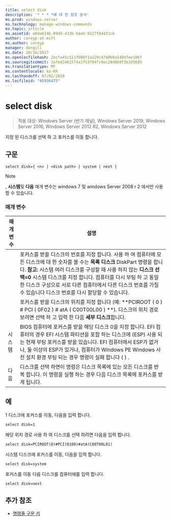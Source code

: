 ```yaml
---
title: select disk
description: '* * * *에 대 한 참조 문서'
ms.prod: windows-server
ms.technology: manage-windows-commands
ms.topic: article
ms.assetid: a0da614b-09d9-433b-b4eb-9127f84431cb
author: coreyp-at-msft
ms.author: coreyp
manager: dongill
ms.date: 10/16/2017
ms.openlocfilehash: 2bcfa45c111f088f1a129c47d0b0a148dfee106f
ms.sourcegitcommit: 2afed2461574a3f53f84fc9ec28d86df3b335685
ms.translationtype: MT
ms.contentlocale: ko-KR
ms.lasthandoff: 07/02/2020
ms.locfileid: "85936475"
---
```

# <a name="select-disk"></a>select disk

> 적용 대상: Windows Server (반기 채널), Windows Server 2019, Windows Server 2016, Windows Server 2012 R2, Windows Server 2012

지정 된 디스크를 선택 하 고 포커스를 이동 합니다.



## <a name="syntax"></a>구문

```
select disk={ <n> | <disk path> | system | next }
```

> [!NOTE]
> **<disk path>**, **시스템**및 **다음** 매개 변수는 windows 7 및 windows Server 2008 r 2 에서만 사용할 수 있습니다.

### <a name="parameters"></a>매개 변수

|  매개 변수  |                                                                                                                                                                                                            설명                                                                                                                                                                                                            |
|-------------|-----------------------------------------------------------------------------------------------------------------------------------------------------------------------------------------------------------------------------------------------------------------------------------------------------------------------------------------------------------------------------------------------------------------------------------|
|     <n>     | 포커스를 받을 디스크의 번호를 지정 합니다. 사용 하 여 컴퓨터에 모든 디스크에 대 한 숫자를 볼 수는 **목록 디스크** DiskPart 명령을 합니다. **참고:** 시스템 여러 디스크를 구성할 때 사용 하지 않는 **디스크 선택\=0** 시스템 디스크를 지정 합니다. 컴퓨터를 다시 부팅 하 고 동일한 디스크 구성으로 서로 다른 컴퓨터에서 다른 디스크 번호를 가질 수 있습니다 디스크 번호를 다시 할당할 수 있습니다. |
| <disk path> |                                                                                                                 포커스를 받을 디스크의 위치를 지정 합니다 (예: **PCIROOT \( 0 \) \# PCI \( 0F02 \) \# atA \( C00T00L00 \) **). 디스크의 위치 경로 보려면 선택 하 고 입력 한 다음 **세부 디스크**합니다.                                                                                                                  |
|   시스템    |                                 BIOS 컴퓨터에 포커스를 받을 해당 디스크 0을 지정 합니다. EFI 컴퓨터의 경우 EFI 시스템 파티션을 포함 하는 디스크에 \(ESP\) 사용 되는 현재 부팅 포커스를 받을 있습니다. EFI 컴퓨터에서 ESP가 없거나, 둘 이상의 ESP가 있거나, 컴퓨터가 Windows PE Windows 사전 설치 환경 부팅 되는 경우 명령이 실패 합니다 \( \) .                                  |
|    다음     |                                                                                                                                     디스크를 선택 하면이 명령은 디스크 목록에 있는 모든 디스크를 반복 합니다. 이 명령을 실행 하는 경우 다음 디스크 목록에 포커스를 받게 됩니다.                                                                                                                                      |

## <a name="examples"></a>예
1 디스크에 포커스를 이동, 다음을 입력 합니다.

```
select disk=1
```

해당 위치 경로 사용 하 여 디스크를 선택 하려면 다음을 입력 합니다.

```
select disk=PCIROOT(0)#PCI(0100)#atA(C00T00L01)
```

시스템 디스크에 포커스를 이동, 다음을 입력 합니다.

```
select disk=system
```

포커스를 이동 다음 디스크를 컴퓨터에를 입력 합니다.

```
select disk=next
```

## <a name="additional-references"></a>추가 참조
- [명령줄 구문 키](command-line-syntax-key.md)




